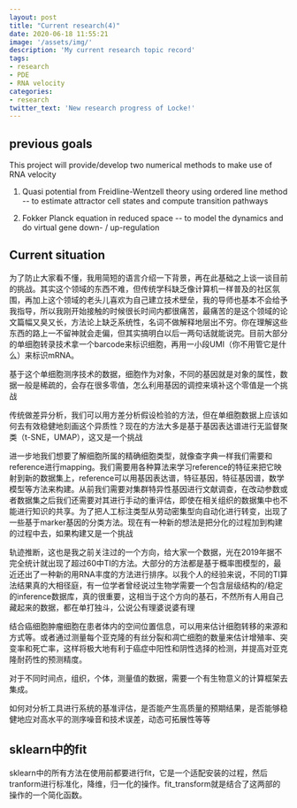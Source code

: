 ```yaml
---
layout: post
title: "Current research(4)"
date: 2020-06-18 11:55:21
image: '/assets/img/'
description: 'My current research topic record'
tags:
- research 
- PDE 
- RNA velocity 
categories:
- research 
twitter_text: 'New research progress of Locke!'
---
```


## previous goals

This project will provide/develop two numerical methods to make use of RNA velocity 

1. Quasi potential from Freidline-Wentzell theory using ordered line method -- to estimate attractor cell states and compute transition pathways 

2. Fokker Planck equation in reduced space -- to model the dynamics and do virtual gene down- / up-regulation

## Current situation

为了防止大家看不懂，我用简短的语言介绍一下背景，再在此基础之上谈一谈目前的挑战。其实这个领域的东西不难，但传统学科缺乏像计算机一样普及的社区氛围，再加上这个领域的老头儿喜欢为自己建立技术壁垒，我的导师也基本不会给予我指导，所以我刚开始接触的时候很长时间内都很痛苦，最痛苦的是这个领域的论文篇幅又臭又长，方法论上缺乏系统性，名词不做解释地层出不穷。你在理解这些东西的路上一不留神就会走偏，但其实搞明白以后一两句话就能说完。目前大部分的单细胞转录技术拿一个barcode来标识细胞，再用一小段UMI（你不用管它是什么）来标识mRNA。

基于这个单细胞测序技术的数据，细胞作为对象，不同的基因就是对象的属性，数据一般是稀疏的，会存在很多零值，怎么利用基因的调控来填补这个零值是一个挑战

传统做差异分析，我们可以用方差分析假设检验的方法，但在单细胞数据上应该如何去有效稳健地刻画这个异质性？现在的方法大多是基于基因表达谱进行无监督聚类（t-SNE，UMAP），这又是一个挑战

进一步地我们想要了解细胞所属的精确细胞类型，就像查字典一样我们需要和reference进行mapping。我们需要用各种算法来学习reference的特征来把它映射到新的数据集上，reference可以用基因表达谱，特征基因，特征基因谱，数学模型等方法来构建。从前我们需要对集群特异性基因进行文献调查，在改动参数或者数据集之后我们还需要对其进行手动的重评估，即使在相关组织的数据集中也不能进行知识的共享。为了把人工标注类型从劳动密集型向自动化进行转变，出现了一些基于marker基因的分类方法。现在有一种新的想法是把分化的过程加到构建的过程中去，如果构建又是一个挑战

轨迹推断，这也是我之前关注过的一个方向，给大家一个数据，光在2019年据不完全统计就出现了超过60中TI的方法。大部分的方法都是基于概率图模型的，最近还出了一种新的用RNA丰度的方法进行排序。以我个人的经验来说，不同的TI算法结果真的大相径庭，有一位学者曾经说过生物学需要一个包含层级结构的/稳定的inference数据库，真的很重要，这相当于这个方向的基石，不然所有人用自己藏起来的数据，都在单打独斗，公说公有理婆说婆有理

结合癌细胞肿瘤细胞在患者体内的空间位置信息，可以用来估计细胞转移的来源和方式等。或者通过测量每个亚克隆的有丝分裂和凋亡细胞的数量来估计增殖率、突变率和死亡率，这样将极大地有利于癌症中阳性和阴性选择的检测，并提高对亚克隆耐药性的预测精度。

对于不同时间点，组织，个体，测量值的数据，需要一个有生物意义的计算框架去集成。

如何对分析工具进行系统的基准评估，是否能产生高质量的预期结果，是否能够稳健地应对高水平的测序噪音和技术误差，动态可拓展性等等

## sklearn中的fit

sklearn中的所有方法在使用前都要进行fit，它是一个适配安装的过程，然后tranform进行标准化，降维，归一化的操作。fit_transform就是结合了这两部的操作的一个简化函数。

